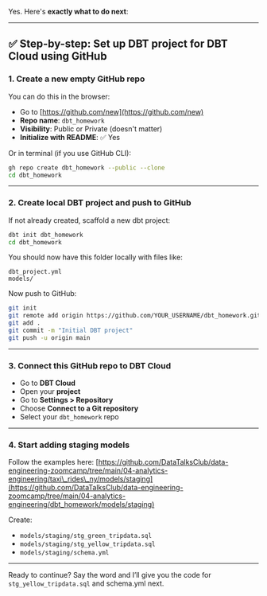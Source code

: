 Yes. Here's **exactly what to do next**:

---

## ✅ Step-by-step: Set up DBT project for DBT Cloud using GitHub

### 1. **Create a new empty GitHub repo**

You can do this in the browser:

* Go to [https://github.com/new](https://github.com/new)
* **Repo name**: `dbt_homework`
* **Visibility**: Public or Private (doesn't matter)
* **Initialize with README**: ✅ Yes

Or in terminal (if you use GitHub CLI):

```bash
gh repo create dbt_homework --public --clone
cd dbt_homework
```

---

### 2. **Create local DBT project and push to GitHub**

If not already created, scaffold a new dbt project:

```bash
dbt init dbt_homework
cd dbt_homework
```

You should now have this folder locally with files like:

```
dbt_project.yml
models/
```

Now push to GitHub:

```bash
git init
git remote add origin https://github.com/YOUR_USERNAME/dbt_homework.git
git add .
git commit -m "Initial DBT project"
git push -u origin main
```

---

### 3. **Connect this GitHub repo to DBT Cloud**

* Go to **DBT Cloud**
* Open your **project**
* Go to **Settings > Repository**
* Choose **Connect to a Git repository**
* Select your `dbt_homework` repo

---

### 4. **Start adding staging models**

Follow the examples here:
[https://github.com/DataTalksClub/data-engineering-zoomcamp/tree/main/04-analytics-engineering/taxi\_rides\_ny/models/staging](https://github.com/DataTalksClub/data-engineering-zoomcamp/tree/main/04-analytics-engineering/dbt_homework/models/staging)

Create:

* `models/staging/stg_green_tripdata.sql`
* `models/staging/stg_yellow_tripdata.sql`
* `models/staging/schema.yml`

---

Ready to continue?
Say the word and I’ll give you the code for `stg_yellow_tripdata.sql` and schema.yml next.
